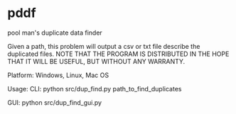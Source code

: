 pddf
====

pool man's duplicate data finder

Given a path, this problem will output a csv or txt file describe the duplicated files.
NOTE THAT THE PROGRAM IS DISTRIBUTED IN THE HOPE THAT IT WILL BE USEFUL, BUT WITHOUT ANY WARRANTY.


Platform: Windows, Linux, Mac OS

Usage:
CLI:
python src/dup_find.py path_to_find_duplicates

GUI:
python src/dup_find_gui.py

